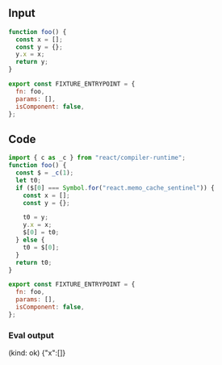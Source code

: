 
## Input

```javascript
function foo() {
  const x = [];
  const y = {};
  y.x = x;
  return y;
}

export const FIXTURE_ENTRYPOINT = {
  fn: foo,
  params: [],
  isComponent: false,
};

```

## Code

```javascript
import { c as _c } from "react/compiler-runtime";
function foo() {
  const $ = _c(1);
  let t0;
  if ($[0] === Symbol.for("react.memo_cache_sentinel")) {
    const x = [];
    const y = {};

    t0 = y;
    y.x = x;
    $[0] = t0;
  } else {
    t0 = $[0];
  }
  return t0;
}

export const FIXTURE_ENTRYPOINT = {
  fn: foo,
  params: [],
  isComponent: false,
};

```
      
### Eval output
(kind: ok) {"x":[]}